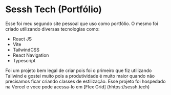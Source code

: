 
# Sessh Tech (Portfólio)

Esse foi meu segundo site pessoal que uso como portfólio. O mesmo foi criado utilizando diversas tecnologias como:

- React JS
- Vite 
- TailwindCSS
- React Navigation 
- Typescript


Foi um projeto bem legal de criar pois foi o primeiro que fiz utilizando Tailwind e gostei muito pois a produtividade é muito maior quando não precisamos ficar criando classes de estilização. Esse projeto foi hospedado na Vercel e voce pode acessa-lo em [Flex Grid] (hhtps://sessh.tech)
